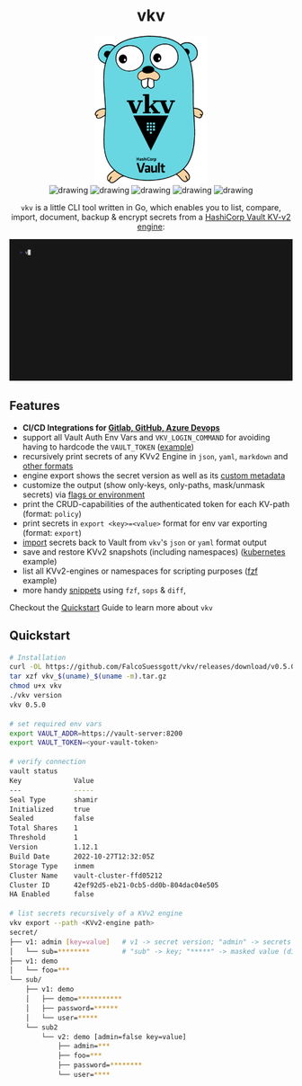 <div align="center">
<h1>vkv</h1>
<img src="docs/assets/logo.png" alt="drawing" width="200"/>
<br>
<img src="https://github.com/FalcoSuessgott/vkv/actions/workflows/test.yml/badge.svg" alt="drawing"/>
<img src="https://github.com/FalcoSuessgott/vkv/actions/workflows/lint.yml/badge.svg" alt="drawing"/>
<img src="https://codecov.io/gh/FalcoSuessgott/vkv/branch/master/graph/badge.svg" alt="drawing"/>
<img src="https://img.shields.io/github/downloads/FalcoSuessgott/vkv/total.svg" alt="drawing"/>
<img src="https://img.shields.io/github/v/release/FalcoSuessgott/vkv" alt="drawing"/>

`vkv` is a little CLI tool written in Go, which enables you to list, compare, import, document, backup & encrypt secrets from a [HashiCorp Vault KV-v2 engine](https://developer.hashicorp.com/vault/docs/secrets/kv/kv-v2):

<img src="docs/assets/demo.gif" alt="drawing"/>
</div>

## Features
* **CI/CD Integrations for [Gitlab, GitHub, Azure Devops](https://falcosuessgott.github.io/vkv/cicd/gitlab/)**
* support all Vault Auth Env Vars and `VKV_LOGIN_COMMAND` for avoiding having to hardcode the `VAULT_TOKEN` ([example](https://falcosuessgott.github.io/vkv/authentication/))
* recursively print secrets of any KVv2 Engine in `json`, `yaml`, `markdown` and [other formats](https://falcosuessgott.github.io/vkv/export/formats/)
* engine export shows the secret version as well as its [custom metadata](https://developer.hashicorp.com/vault/docs/commands/kv/metadata)
* customize the output (show only-keys, only-paths, mask/unmask secrets) via [flags or environment](https://falcosuessgott.github.io/vkv/export/)
* print the CRUD-capabilities of the authenticated token for each KV-path (format: `policy`)
* print secrets in `export <key>=<value>` format for env var exporting (format: `export`)
* [import](https://falcosuessgott.github.io/vkv/06_import/) secrets back to Vault from `vkv`'s `json` or `yaml` format output
* save and restore KVv2 snapshots (including namespaces) ([kubernetes](https://falcosuessgott.github.io/vkv/advanced_examples/kubernetes/) example)
* list all KVv2-engines or namespaces for scripting purposes ([fzf](https://falcosuessgott.github.io/vkv/advanced_examples/fzf/) example)
* more handy [snippets](https://falcosuessgott.github.io/vkv/advanced_examples/diff/) using `fzf`, `sops` & `diff`,

Checkout the [Quickstart](https://falcosuessgott.github.io/vkv/quickstart/) Guide to learn more about `vkv`

## Quickstart

```bash
# Installation
curl -OL https://github.com/FalcoSuessgott/vkv/releases/download/v0.5.0/vkv_$(uname)_$(uname -m).tar.gz
tar xzf vkv_$(uname)_$(uname -m).tar.gz
chmod u+x vkv
./vkv version
vkv 0.5.0

# set required env vars
export VAULT_ADDR=https://vault-server:8200
export VAULT_TOKEN=<your-vault-token>

# verify connection
vault status
Key             Value
---             -----
Seal Type       shamir
Initialized     true
Sealed          false
Total Shares    1
Threshold       1
Version         1.12.1
Build Date      2022-10-27T12:32:05Z
Storage Type    inmem
Cluster Name    vault-cluster-ffd05212
Cluster ID      42ef92d5-eb21-0cb5-dd0b-804dac04e505
HA Enabled      false

# list secrets recursively of a KVv2 engine
vkv export --path <KVv2-engine path>
secret/
├── v1: admin [key=value]   # v1 -> secret version; "admin" -> secrets name; "[key=value]" -> secrets custom metadata
│   └── sub=********        # "sub" -> key; "*****" -> masked value (disable with --show-values)
├── v1: demo
│   └── foo=***
└── sub/
    ├── v1: demo
    │   ├── demo=***********
    │   ├── password=******
    │   └── user=*****
    └── sub2
        └── v2: demo [admin=false key=value]
            ├── admin=***
            ├── foo=***
            ├── password=********
            └── user=****
```
